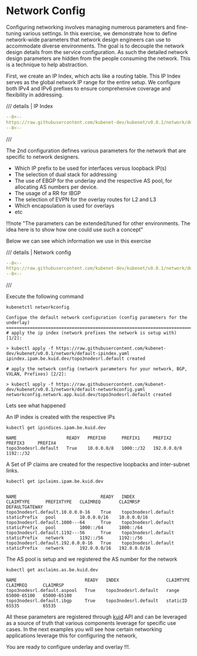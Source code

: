 # Network Config

Configuring networking involves managing numerous parameters and fine-tuning various settings. In this exercise, we demonstrate how to define network-wide parameters that network design engineers can use to accommodate diverse environments. The goal is to decouple the network design details from the service configuration. As such the detailed network design parameters are hidden from the people consuming the network. This is a technique to help abstraction.

First, we create an IP Index, which acts like a routing table. This IP Index serves as the global network IP range for the entire setup. We configure both IPv4 and IPv6 prefixes to ensure comprehensive coverage and flexibility in addressing.


/// details | IP Index

```yaml
--8<--
https://raw.githubusercontent.com/kubenet-dev/kubenet/v0.0.1/network/default-ipindex.yaml
--8<--
```
///

The 2nd configuration defines various parameters for the network that are specific to network designers.

- Which IP prefix to be used for interfaces versus loopback IP(s)
- The selection of dual stack for addressing
- The use of EBGP for the underlay and the respective AS pool, for allocating AS numbers per device.
- The usage of a RR for IBGP
- The selection of EVPN for the overlay routes for L2 and L3
- Which encapsulation is used for overlays
- etc

!!!note "The parameters can be extended/tuned for other environments. The idea here is to show how one could use such a concept"

Below we can see which information we use in this exercise

/// details | Network config

```yaml
--8<--
https://raw.githubusercontent.com/kubenet-dev/kubenet/v0.0.1/network/default-networkconfig.yaml
--8<--
```
///

Execute the following command

```
kubenetctl networkconfig
```

```shell
Configue the default network configuration (config parameters for the underlay)
===============================================================================
# apply the ip index (network prefixes the network is setup with) [1/2]:

> kubectl apply -f https://raw.githubusercontent.com/kubenet-dev/kubenet/v0.0.1/network/default-ipindex.yaml
ipindex.ipam.be.kuid.dev/topo3nodesrl.default created

# apply the network config (network parameters for your network, BGP, VXLAN, Prefixes) [2/2]:

> kubectl apply -f https://raw.githubusercontent.com/kubenet-dev/kubenet/v0.0.1/network/default-networkconfig.yaml
networkconfig.network.app.kuid.dev/topo3nodesrl.default created
```

Lets see what happened

An IP index is created with the respective IPs

```
kubectl get ipindices.ipam.be.kuid.dev 
```

```
NAME                   READY   PREFIX0      PREFIX1     PREFIX2       PREFIX3     PREFIX4
topo3nodesrl.default   True    10.0.0.0/8   1000::/32   192.0.0.0/8   1192::/32
```

A Set of IP claims are created for the respective loopbacks and inter-subnet links.

```
kubectl get ipclaims.ipam.be.kuid.dev 
```

```

NAME                                READY   INDEX                  CLAIMTYPE      PREFIXTYPE   CLAIMREQ       CLAIMRSP       DEFAULTGATEWAY
topo3nodesrl.default.10.0.0.0-16    True    topo3nodesrl.default   staticPrefix   pool         10.0.0.0/16    10.0.0.0/16    
topo3nodesrl.default.1000---64      True    topo3nodesrl.default   staticPrefix   pool         1000::/64      1000::/64      
topo3nodesrl.default.1192---56      True    topo3nodesrl.default   staticPrefix   network      1192::/56      1192::/56      
topo3nodesrl.default.192.0.0.0-16   True    topo3nodesrl.default   staticPrefix   network      192.0.0.0/16   192.0.0.0/16  
```

The AS pool is setup and we registered the AS number for the network

```
kubectl get asclaims.as.be.kuid.dev 
```

```
NAME                          READY   INDEX                  CLAIMTYPE   CLAIMREQ      CLAIMRSP
topo3nodesrl.default.aspool   True    topo3nodesrl.default   range       65000-65100   65000-65100
topo3nodesrl.default.ibgp     True    topo3nodesrl.default   staticID    65535         65535
```

All these parameters are registered through [kuid][kuid] API and can be leveraged as a source of truth that various components leverage for specific use cases. In the next examples you will see how certain networking applications leverage this for configuring the network,

You are ready to configure underlay and overlay !!!.


[containerlab]: https://containerlab.dev
[kind]: https://kind.sigs.k8s.io
[pkgserver]: https://docs.pkgserver.dev
[sdc]: https://docs.sdcio.dev
[kuid]: https://kuidio.github.io/docs/
[srlinux]: https://learn.srlinux.dev/
[gnmi]: https://github.com/openconfig/gnmi
[netconf]: https://en.wikipedia.org/wiki/NETCONF